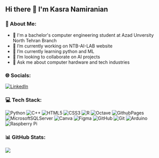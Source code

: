 ## Hi there 👋 I'm Kasra Namiranian

<!--
**KasraNamiranian/KasraNamiranian** is a ✨ _special_ ✨ repository because its `README.md` (this file) appears on your GitHub profile.

Here are some ideas to get you started:

- 📖 I'm a bachelor's computer engineering student at Azad unversity North Tehran Branch
- 🔭 I’m currently working on NTB-AI-LAB website
- 🌱 I’m currently learning python and ML
- 👯 I’m looking to collaborate on AI projects
- 🤔 I’m looking for help with ...
- 💬 Ask me about computer hardware
- 📫 How to reach me: ...
- 😄 Pronouns: ...
- ⚡ Fun fact: ...
-->

### 💫 About Me:
- 📖 I'm a bachelor's computer engineering student at Azad Unversity North Tehran Branch
- 🔭 I’m currently working on NTB-AI-LAB website
- 🌱 I’m currently learning python and ML
- 👯 I’m looking to collaborate on AI projects
- 💬 Ask me about computer hardware and tech industries


### 🌐 Socials:
[![LinkedIn](https://img.shields.io/badge/LinkedIn-%230077B5.svg?logo=linkedin&logoColor=white)](https://linkedin.com/in/www.linkedin.com/in/kasra-namiranian) 

### 💻 Tech Stack:
![Python](https://img.shields.io/badge/python-3670A0?style=for-the-badge&logo=python&logoColor=ffdd54) ![C++](https://img.shields.io/badge/c++-%2300599C.svg?style=for-the-badge&logo=c%2B%2B&logoColor=white) ![HTML5](https://img.shields.io/badge/html5-%23E34F26.svg?style=for-the-badge&logo=html5&logoColor=white) ![CSS3](https://img.shields.io/badge/css3-%231572B6.svg?style=for-the-badge&logo=css3&logoColor=white) ![R](https://img.shields.io/badge/r-%23276DC3.svg?style=for-the-badge&logo=r&logoColor=white) ![Octave](https://img.shields.io/badge/OCTAVE-darkblue?style=for-the-badge&logo=octave&logoColor=fcd683) ![GithubPages](https://img.shields.io/badge/github%20pages-121013?style=for-the-badge&logo=github&logoColor=white) ![MicrosoftSQLServer](https://img.shields.io/badge/Microsoft%20SQL%20Server-CC2927?style=for-the-badge&logo=microsoft%20sql%20server&logoColor=white) ![Canva](https://img.shields.io/badge/Canva-%2300C4CC.svg?style=for-the-badge&logo=Canva&logoColor=white) ![Figma](https://img.shields.io/badge/figma-%23F24E1E.svg?style=for-the-badge&logo=figma&logoColor=white) ![GitHub](https://img.shields.io/badge/github-%23121011.svg?style=for-the-badge&logo=github&logoColor=white) ![Git](https://img.shields.io/badge/git-%23F05033.svg?style=for-the-badge&logo=git&logoColor=white) ![Arduino](https://img.shields.io/badge/-Arduino-00979D?style=for-the-badge&logo=Arduino&logoColor=white) ![Raspberry Pi](https://img.shields.io/badge/-RaspberryPi-C51A4A?style=for-the-badge&logo=Raspberry-Pi) 
### 📊 GitHub Stats:                                                                                                                                                                                                                                                  
<img src="https://github-readme-stats.vercel.app/api/top-langs/?username=KasraNamiranian&theme=dark&hide_border=false&include_all_commits=true&count_private=true&layout=compact">

<!-- Made with the help of GPRM ( https://gprm.itsvg.in ) -->

